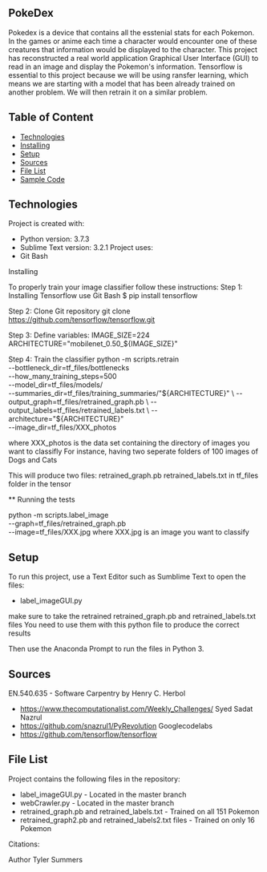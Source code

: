 ## PokeDex 

Pokedex is a device that contains all the esstenial stats for each Pokemon. In the games or anime each time a character would encounter one 
of these creatures that information would be displayed to the character. This project has reconstructed a real world application Graphical
User Interface (GUI) to read in an image and display the Pokemon's information. Tensorflow is essential to this project because we will be
using ransfer learning, which means we are starting with a model that has been already trained on another problem. We will then retrain it
on a similar problem. 

## Table of Content
* [Technologies](#technologies)
* [Installing](#installing)
* [Setup](#setup)
* [Sources](#sources)
* [File List](#file-list)
* [Sample Code](#sample-code)

## Technologies
Project is created with:
* Python version: 3.7.3
* Sublime Text version: 3.2.1
Project uses:
* Git Bash

Installing

To properly train your image classifier follow these instructions:
Step 1:  Installing Tensorflow use Git Bash
$ pip install tensorflow

Step 2: Clone Git repository
git clone https://github.com/tensorflow/tensorflow.git

Step 3: Define variables:
IMAGE_SIZE=224
ARCHITECTURE="mobilenet_0.50_${IMAGE_SIZE}"

Step 4: Train the classifier
python -m scripts.retrain \
  --bottleneck_dir=tf_files/bottlenecks \
  --how_many_training_steps=500 \
  --model_dir=tf_files/models/ \
  --summaries_dir=tf_files/training_summaries/"${ARCHITECTURE}" \
  --output_graph=tf_files/retrained_graph.pb \
  --output_labels=tf_files/retrained_labels.txt \
  --architecture="${ARCHITECTURE}" \
  --image_dir=tf_files/XXX_photos

where XXX_photos is the data set containing the directory of images you want to classifly 
For instance, having two seperate folders of 100 images of Dogs and Cats

This will produce two files: 
  retrained_graph.pb 
  retrained_labels.txt 
in tf_files folder in the tensor

** Running the tests

python -m scripts.label_image \
    --graph=tf_files/retrained_graph.pb  \
    --image=tf_files/XXX.jpg
where XXX.jpg is an image you want to classify 

## Setup
To run this project, use a Text Editor such as Sumblime Text to open the files:
* label_imageGUI.py 

make sure to take the retrained retrained_graph.pb and retrained_labels.txt files
You need to use them with this python file to produce the correct results

Then use the Anaconda Prompt to run the files in Python 3.

## Sources
EN.540.635 - Software Carpentry by Henry C. Herbol
* https://www.thecomputationalist.com/Weekly_Challenges/
Syed Sadat Nazrul 
* https://github.com/snazrul1/PyRevolution
Googlecodelabs
* https://github.com/tensorflow/tensorflow

## File List
Project contains the following files in the repository:
* label_imageGUI.py - Located in the master branch
* webCrawler.py - Located in the master branch
* retrained_graph.pb and retrained_labels.txt - Trained on all 151 Pokemon
* retrained_graph2.pb and retrained_labels2.txt files - Trained on only 16 Pokemon

Citations:


Author Tyler Summers
